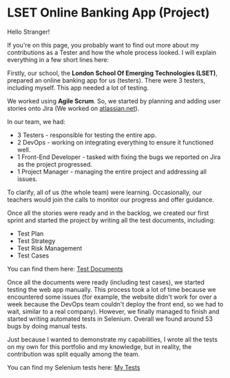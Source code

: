 # LSET Online Banking App (Project)

Hello Stranger!

If you're on this page, you probably want to find out more about my contributions as a Tester and how the whole process looked. I will explain everything in a few short lines here:

Firstly, our school, the **London School Of Emerging Technologies (LSET)**, prepared an online banking app for us (testers). There were 3 testers, including myself. This app needed a lot of testing.

We worked using **Agile Scrum**. So, we started by planning and adding user stories onto Jira (We worked on [atlassian.net](https://www.atlassian.net)).

In our team, we had:
- 3 Testers - responsible for testing the entire app.
- 2 DevOps - working on integrating everything to ensure it functioned well.
- 1 Front-End Developer - tasked with fixing the bugs we reported on Jira as the project progressed.
- 1 Project Manager - managing the entire project and addressing all issues.

To clarify, all of us (the whole team) were learning. Occasionally, our teachers would join the calls to monitor our progress and offer guidance.

Once all the stories were ready and in the backlog, we created our first sprint and started the project by writing all the test documents, including:
- Test Plan
- Test Strategy
- Test Risk Management
- Test Cases

You can find them here: [Test Documents](https://drive.google.com/drive/folders/1VPrYV-K0rIFvv37PQZCjflE1e2OcZtGI?usp=sharing)

Once all the documents were ready (including test cases), we started testing the web app manually. This process took a lot of time because we encountered some issues (for example, the website didn't work for over a week because the DevOps team couldn't deploy the front end, so we had to wait, similar to a real company). However, we finally managed to finish and started writing automated tests in Selenium. Overall we found around 53 bugs by doing manual tests.

Just because I wanted to demonstrate my capabilities, I wrote all the tests on my own for this portfolio and my knowledge, but in reality, the contribution was split equally among the team.

You can find my Selenium tests here: [My Tests](https://github.com/Lisorek/LSET-Banking-App-Project/tree/main/src/main/java)
